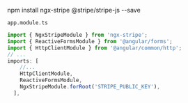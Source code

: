 npm install ngx-stripe @stripe/stripe-js --save

`app.module.ts`

```ts
import { NgxStripeModule } from 'ngx-stripe';
import { ReactiveFormsModule } from '@angular/forms';
import { HttpClientModule } from '@angular/common/http';
// ...
imports: [
    //...
    HttpClientModule,
    ReactiveFormsModule,
    NgxStripeModule.forRoot('STRIPE_PUBLIC_KEY'),
  ],
```
